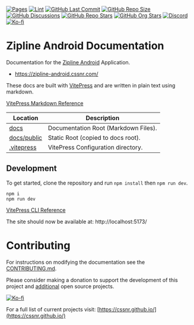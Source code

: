 [![Pages](https://img.shields.io/github/actions/workflow/status/cssnr/zipline-android-docs/pages.yaml?logo=github&label=pages)](https://github.com/cssnr/zipline-android-docs/actions/workflows/pages.yaml)
[![Lint](https://img.shields.io/github/actions/workflow/status/cssnr/zipline-android-docs/lint.yaml?logo=github&label=lint)](https://github.com/cssnr/zipline-android-docs/actions/workflows/lint.yaml)
[![GitHub Last Commit](https://img.shields.io/github/last-commit/cssnr/zipline-android-docs?logo=github&label=updated)](https://github.com/cssnr/zipline-android-docs/graphs/commit-activity)
[![GitHub Repo Size](https://img.shields.io/github/repo-size/cssnr/zipline-android-docs?logo=bookstack&logoColor=white&label=repo%20size)](https://github.com/cssnr/zipline-android-docs)
[![GitHub Discussions](https://img.shields.io/github/discussions/cssnr/zipline-android?logo=github)](https://github.com/cssnr/zipline-android/discussions)
[![GitHub Repo Stars](https://img.shields.io/github/stars/cssnr/zipline-android?style=flat&logo=github)](https://github.com/cssnr/zipline-android/stargazers)
[![GitHub Org Stars](https://img.shields.io/github/stars/cssnr?style=flat&logo=github&label=org%20stars)](https://cssnr.github.io/)
[![Discord](https://img.shields.io/discord/899171661457293343?logo=discord&logoColor=white&label=discord&color=7289da)](https://discord.gg/wXy6m2X8wY)
[![Ko-fi](https://img.shields.io/badge/Ko--fi-72a5f2?logo=kofi&label=Support)](https://ko-fi.com/cssnr)

# Zipline Android Documentation

Documentation for the [Zipline Android](https://github.com/cssnr/zipline-android) Application.

- https://zipline-android.cssnr.com/

These docs are built with [VitePress](https://vitepress.dev/) and are written in plain text using markdown.

[VitePress Markdown Reference](https://vitepress.dev/guide/markdown)

| Location                   | Description                          |
| -------------------------- | ------------------------------------ |
| [docs](docs)               | Documentation Root (Markdown Files). |
| [docs/public](docs/public) | Static Root (copied to docs root).   |
| [.vitepress](.vitepress)   | VitePress Configuration directory.   |

## Development

To get started, clone the repository and run `npm install` then `npm run dev`.

```shell
npm i
npm run dev
```

[VitePress CLI Reference](https://vitepress.dev/reference/cli)

The site should now be available at: http://localhost:5173/

# Contributing

For instructions on modifying the documentation see the [CONTRIBUTING.md](https://github.com/cssnr/.github/blob/master/.github/CONTRIBUTING.md).

Please consider making a donation to support the development of this project
and [additional](https://cssnr.com/) open source projects.

[![Ko-fi](https://ko-fi.com/img/githubbutton_sm.svg)](https://ko-fi.com/cssnr)

For a full list of current projects visit: [https://cssnr.github.io/](https://cssnr.github.io/)
